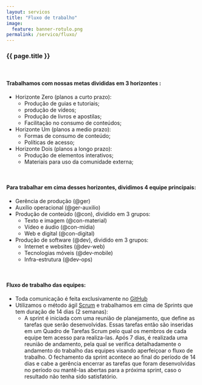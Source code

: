 ```yaml
---
layout: servicos
title: "Fluxo de trabalho"
image:
  feature: banner-rotulo.png
permalink: /servico/fluxo/
---
```



<div class="row align-items-center pt-2">
    <div class="col-md-7">
        <h3>{{ page.title }}</h3>
    </div>
</div>


&nbsp;
#### Trabalhamos com nossas metas divididas em 3 horizontes :
* Horizonte Zero (planos a curto prazo):
  * Produção de guias e tutoriais;
  * produção de vídeos;
  * Produção de livros e apostilas;
  * Facilitação no consumo de conteúdos;
* Horizonte Um (planos a medio prazo):
  * Formas de consumo de conteúdo;
  * Políticas de acesso;
* Horizonte Dois (planos a longo prazo):
  * Produção de elementos interativos;
  * Materiais para uso da comunidade externa;

&nbsp;
#### Para trabalhar em cima desses horizontes, dividimos 4 equipe principais:
* Gerência de produção (@ger)
* Auxílio operacional (@ger-auxilio)
* Produção de conteúdo (@con), dividido em 3 grupos:
  * Texto e imagem (@con-material)
  * Vídeo e áudio (@con-midia)
  * Web e digital (@con-digital)
* Produção de software (@dev), dividido em 3 grupos:
  * Internet e websites (@dev-web)
  * Tecnologias móveis (@dev-mobile)
  * Infra-estrutura (@dev-ops)

&nbsp;
#### Fluxo de trabalho das equipes:
* Toda comunicação é feita exclusivamente no <a href="https://github.com/" target="_blank">GitHub</a>
* Utilizamos o método ágil <a href="https://www.desenvolvimentoagil.com.br/scrum/" target="_blank">Scrum</a> e trabalhamos em cima de Sprints que tem duração de 14 dias (2 semanas):
  * A sprint é iniciada com uma reunião de planejamento, que define as tarefas que serão desenvolvidas. Essas tarefas então são inseridas em um   Quadro de Tarefas Scrum pelo qual os membros de cada equipe tem acesso para realiza-las.
  Após 7 dias, é realizada uma reunião de andamento, pela qual se verifica detalhadamente o andamento do trabalho das equipes visando aperfeiçoar o fluxo de trabalho.
  O fechamento da sprint acontece ao final do período de 14 dias e cabe a gerência encerrar as tarefas que foram desenvolvidas no período ou mantê-las abertas para a próxima sprint, caso o resultado não tenha sido satisfatório.
